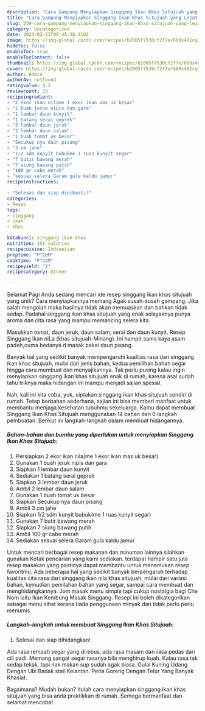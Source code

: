 ```yaml
---
description: "Cara Gampang Menyiapkan Singgang Ikan Khas Situjuah yang Lezat Sekali"
title: "Cara Gampang Menyiapkan Singgang Ikan Khas Situjuah yang Lezat Sekali"
slug: 259-cara-gampang-menyiapkan-singgang-ikan-khas-situjuah-yang-lezat-sekali
category: Uncategorized
date: 2023-02-23T09:46:38.410Z
image: https://img-global.cpcdn.com/recipes/b2005f7530cf2f7e/680x482cq70/singgang-ikan-khas-situjuah-foto-resep-utama.jpg
hideToc: false
enableToc: true
enableTocContent: false
thumbnail: https://img-global.cpcdn.com/recipes/b2005f7530cf2f7e/680x482cq70/singgang-ikan-khas-situjuah-foto-resep-utama.jpg
cover: https://img-global.cpcdn.com/recipes/b2005f7530cf2f7e/680x482cq70/singgang-ikan-khas-situjuah-foto-resep-utama.jpg
author: Admin
authorAv: notfound
ratingvalue: 4.2
reviewcount: 13
recipeingredient:
- "2 ekor ikan nilame 1 ekor ikan mas uk besar"
- "1 buah jeruk nipis dan gara"
- "1 lembar daun kunyit"
- "1 batang serai geprek"
- "3 lembar daun jeruk"
- "2 lembar daun salam"
- "1 buah tomat uk besar"
- "Secukup nya daun pisang"
- "3 cm jahe"
- "1/2 sdm kunyit bubukme 1 ruas kunyit segar"
- "7 butir bawang merah"
- "7 siung bawang putih"
- "100 gr cabe merah"
- "sesuai selera Garam gula kaldu jamur"
recipeinstructions:

- "Selesai dan siap dinikmati!"
categories:
- Resep
tags:
- singgang
- ikan
- khas

katakunci: singgang ikan khas 
nutrition: 151 calories
recipecuisine: Indonesian
preptime: "PT16M"
cooktime: "PT42M"
recipeyield: "2"
recipecategory: Dinner

---
```



Selamat Pagi Anda sedang mencari ide resep singgang ikan khas situjuah yang unik? Cara menyiapkannya memang Agak susah-susah gampang. Jika salah mengolah maka hasilnya tidak akan memuaskan dan bahkan tidak sedap. Padahal singgang ikan khas situjuah yang enak selayaknya punya aroma dan cita rasa yang mampu memancing selera kita.


Masukkan tomat, daun jeruk, daun salam, serai dan daun kunyit. Resep Singgang Ikan niLa (khas situjuah-Minang). Ini hampir sama kaya asam padeh,cuma bedanya d masak pakai daun pisang.

Banyak hal yang sedikit banyak mempengaruhi kualitas rasa dari singgang ikan khas situjuah, mulai dari jenis bahan, kedua pemilihan bahan segar hingga cara membuat dan menyajikannya. Tak perlu pusing kalau ingin menyiapkan singgang ikan khas situjuah enak di rumah, karena asal sudah tahu triknya maka hidangan ini mampu menjadi sajian spesial.


Nah, kali ini kita coba, yuk, ciptakan singgang ikan khas situjuah sendiri di rumah. Tetap berbahan sederhana, sajian ini bisa memberi manfaat untuk membantu menjaga kesehatan tubuhmu sekeluarga. Kamu dapat membuat Singgang Ikan Khas Situjuah menggunakan 14 bahan dan 0 langkah pembuatan. Berikut ini langkah-langkah dalam membuat hidangannya.

<!--inarticleads1-->

##### Bahan-bahan dan bumbu yang diperlukan untuk menyiapkan Singgang Ikan Khas Situjuah:

1. Persiapkan 2 ekor ikan nila(me 1 ekor ikan mas uk besar)
1. Gunakan 1 buah jeruk nipis dan gara
1. Siapkan 1 lembar daun kunyit
1. Sediakan 1 batang serai geprek
1. Siapkan 3 lembar daun jeruk
1. Ambil 2 lembar daun salam
1. Gunakan 1 buah tomat uk besar
1. Siapkan Secukup nya daun pisang
1. Ambil 3 cm jahe
1. Siapkan 1/2 sdm kunyit bubuk(me 1 ruas kunyit segar)
1. Gunakan 7 butir bawang merah
1. Siapkan 7 siung bawang putih
1. Ambil 100 gr cabe merah
1. Sediakan sesuai selera Garam gula kaldu jamur


Untuk mencari berbagai resep makanan dan minuman lainnya silahkan gunakan Kotak pencarian yang kami sediakan. terdapat hampir satu juta resep masakan yang pastinya dapat membantu untuk menemukan resep favoritmu. Ada beberapa hal yang sedikit banyak berpengaruh terhadap kualitas cita rasa dari singgang ikan nila khas situjuah, mulai dari variasi bahan, kemudian pemilahan bahan yang segar, sampai cara membuat dan menghidangkannya. Jom masak menu simple tapi cukup nostalgia bagi Che Nom iaitu Ikan Kembung Masak Singgang. Resepi ini boleh dikategorikan sebagai menu sihat kerana tiada penggunaan minyak dan tidak perlu perlu menumis. 

<!--inarticleads2-->

##### Langkah-langkah untuk membuat Singgang Ikan Khas Situjuah:


1. Selesai dan siap dihidangkan!

Ada rasa rempah segar yang direbus, ada rasa masam dan rasa pedas dari cili padi. Memang sangat segar rasanya bila menghirup kuah. Kalau rasa tak sedap tekak, tapi nak makan sup sudah agak biasa. Gulai Kuning Udang Dengan Ubi Badak stail Kelantan. Peria Goreng Dengan Telur Yang Banyak Khasiat. 

Bagaimana? Mudah bukan? Itulah cara menyiapkan singgang ikan khas situjuah yang bisa anda praktikkan di rumah. Semoga bermanfaat dan selamat mencoba!
